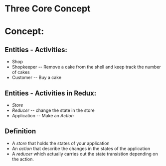 # Three Core Concept

# Concept:
## Entities - Activities:
* Shop
* Shopkeeper -- Remove a cake from the shell and keep track the number of cakes
* Customer -- Buy a cake

## Entities - Activities in Redux:
* *Store*
* *Reducer* -- change the state in the store
* Application -- Make an *Action*

## Definition
* A *store* that holds the states of your application
* An *action* that describe the changes in the states of the application
* A *reducer* which actually carries out the state transistion depending on the action.